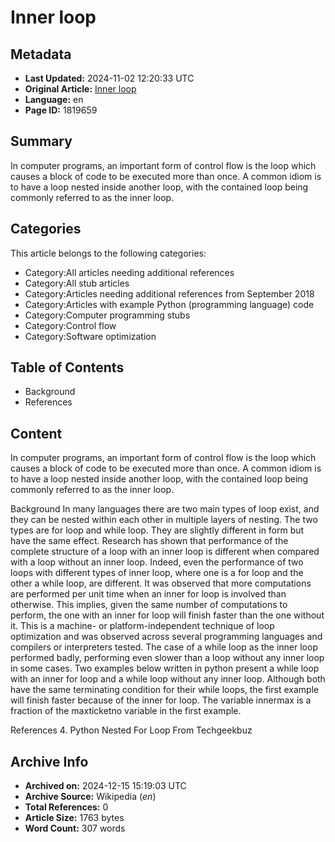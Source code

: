 # Inner loop

## Metadata
- **Last Updated:** 2024-11-02 12:20:33 UTC
- **Original Article:** [Inner loop](https://en.wikipedia.org/wiki/Inner_loop)
- **Language:** en
- **Page ID:** 1819659

## Summary
In computer programs, an important form of control flow is the loop which causes a block of code to be executed more than once. A common idiom is to have a loop nested inside another loop, with the contained loop being commonly referred to as the inner loop.

## Categories
This article belongs to the following categories:

- Category:All articles needing additional references
- Category:All stub articles
- Category:Articles needing additional references from September 2018
- Category:Articles with example Python (programming language) code
- Category:Computer programming stubs
- Category:Control flow
- Category:Software optimization

## Table of Contents

- Background
- References

## Content

In computer programs, an important form of control flow is the loop which causes a block of code to be executed more than once. A common idiom is to have a loop nested inside another loop, with the contained loop being commonly referred to as the inner loop.

Background
In many languages there are two main types of loop exist, and they can be nested within each other in multiple layers of nesting. The two types are for loop and while loop. They are slightly different in form but have the same effect. Research has shown that performance of the complete structure of a loop with an inner loop is different when compared with a loop without an inner loop. Indeed, even the performance of two loops with different types of inner loop, where one is a for loop and the other a while loop, are different.
It was observed that more computations are performed per unit time when an inner for loop is involved than otherwise. This implies, given the same number of computations to perform, the one with an inner for loop will finish faster than the one without it. This is a machine- or platform-independent technique of loop optimization and was observed across several programming languages and compilers or interpreters tested. The case of a while loop as the inner loop performed badly, performing even slower than a loop without any inner loop in some cases. Two examples below written in python present a while loop with an inner for loop and a while loop without any inner loop. Although both have the same terminating condition for their while loops, the first example will finish faster because of the inner for loop. The variable innermax is a fraction of the maxticketno variable in the first example.

References
4. Python Nested For Loop From Techgeekbuz

## Archive Info
- **Archived on:** 2024-12-15 15:19:03 UTC
- **Archive Source:** Wikipedia (_en_)
- **Total References:** 0
- **Article Size:** 1763 bytes
- **Word Count:** 307 words
